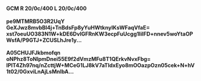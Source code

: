 #### GCM R 20/0c/400 L 20/0c/400
**pe9MTMRB5O3R2UqY**<br/>**GeXJwz8mvbBl4j+TnBdsFp8yYuHWtknylKsWFaqVfaE=**<br/>**xst7oeuUO383N1W+kDE6DvlGFRnKW3ecpFuUcgg1IiIFD+nnev5woYtaOPWsfA/P9GTJ+ZCUSLhJre1y...**<br/><br/>
**A05CHUJFJkbmofqn**<br/>**oNPhz8ToNlpmDnei55E9f2dVmzMFu8T1QErkvNvxFbg=**<br/>**IPlT4Zh97nq/nZcttjW+MCeG1LJ8kV7aTldxEyo8mOOazpOzn05cek+N+hV1t02/0GxviLnAjLsMnIbA...**